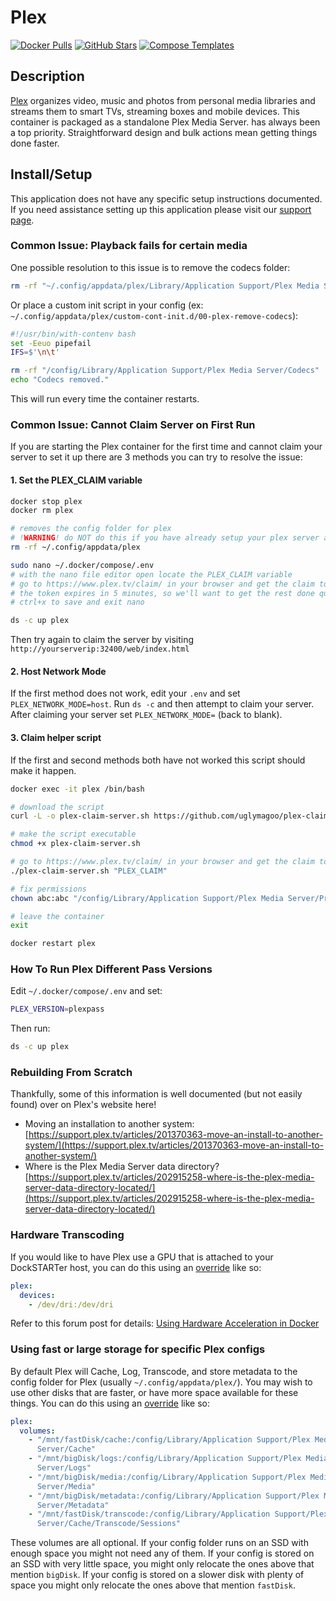 # Plex

[![Docker Pulls](https://img.shields.io/docker/pulls/linuxserver/plex?style=flat-square&color=607D8B&label=docker%20pulls&logo=docker)](https://hub.docker.com/r/linuxserver/plex)
[![GitHub Stars](https://img.shields.io/github/stars/linuxserver/docker-plex?style=flat-square&color=607D8B&label=github%20stars&logo=github)](https://github.com/linuxserver/docker-plex)
[![Compose Templates](https://img.shields.io/static/v1?style=flat-square&color=607D8B&label=compose&message=templates)](https://github.com/GhostWriters/DockSTARTer/tree/master/compose/.apps/plex)

## Description

[Plex](https://plex.tv/) organizes video, music and photos from personal media
libraries and streams them to smart TVs, streaming boxes and mobile devices.
This container is packaged as a standalone Plex Media Server. has always been a
top priority. Straightforward design and bulk actions mean getting things done
faster.

## Install/Setup

This application does not have any specific setup instructions documented. If
you need assistance setting up this application please visit our
[support page](https://dockstarter.com/basics/support/).

### Common Issue: Playback fails for certain media

One possible resolution to this issue is to remove the codecs folder:

```bash
rm -rf "~/.config/appdata/plex/Library/Application Support/Plex Media Server/Codecs"
```

Or place a custom init script in your config (ex:
`~/.config/appdata/plex/custom-cont-init.d/00-plex-remove-codecs`):

```bash
#!/usr/bin/with-contenv bash
set -Eeuo pipefail
IFS=$'\n\t'

rm -rf "/config/Library/Application Support/Plex Media Server/Codecs"
echo "Codecs removed."
```

This will run every time the container restarts.

### Common Issue: Cannot Claim Server on First Run

If you are starting the Plex container for the first time and cannot claim your
server to set it up there are 3 methods you can try to resolve the issue:

#### 1. Set the PLEX_CLAIM variable

```bash
docker stop plex
docker rm plex
```

```bash
# removes the config folder for plex
# !WARNING! do NOT do this if you have already setup your plex server and are having issues connecting to it, skip to option 3 instead
rm -rf ~/.config/appdata/plex
```

```bash
sudo nano ~/.docker/compose/.env
# with the nano file editor open locate the PLEX_CLAIM variable
# go to https://www.plex.tv/claim/ in your browser and get the claim token set your PLEX_CLAIM variable
# the token expires in 5 minutes, so we'll want to get the rest done quickly
# ctrl+x to save and exit nano
```

```bash
ds -c up plex
```

Then try again to claim the server by visiting
`http://yourserverip:32400/web/index.html`

#### 2. Host Network Mode

If the first method does not work, edit your `.env` and set
`PLEX_NETWORK_MODE=host`. Run `ds -c` and then attempt to claim your server.
After claiming your server set `PLEX_NETWORK_MODE=` (back to blank).

#### 3. Claim helper script

If the first and second methods both have not worked this script should make it
happen.

```bash
docker exec -it plex /bin/bash
```

```bash
# download the script
curl -L -o plex-claim-server.sh https://github.com/uglymagoo/plex-claim-server/raw/master/plex-claim-server.sh
```

```bash
# make the script executable
chmod +x plex-claim-server.sh
```

```bash
# go to https://www.plex.tv/claim/ in your browser and get the claim token and replace PLEX_CLAIM with this token in the next command, please use use the double quotes around your claim token
./plex-claim-server.sh "PLEX_CLAIM"
```

```bash
# fix permissions
chown abc:abc "/config/Library/Application Support/Plex Media Server/Preferences.xml"
```

```bash
# leave the container
exit
```

```bash
docker restart plex
```

### How To Run Plex Different Pass Versions

Edit `~/.docker/compose/.env` and set:

```bash
PLEX_VERSION=plexpass
```

Then run:

```bash
ds -c up plex
```

### Rebuilding From Scratch

Thankfully, some of this information is well documented (but not easily found)
over on Plex's website here!

- Moving an installation to another system:
  [https://support.plex.tv/articles/201370363-move-an-install-to-another-system/](https://support.plex.tv/articles/201370363-move-an-install-to-another-system/)
- Where is the Plex Media Server data directory?
  [https://support.plex.tv/articles/202915258-where-is-the-plex-media-server-data-directory-located/](https://support.plex.tv/articles/202915258-where-is-the-plex-media-server-data-directory-located/)

### Hardware Transcoding

If you would like to have Plex use a GPU that is attached to your DockSTARTer
host, you can do this using an
[override](https://dockstarter.com/overrides/introduction/) like so:

```yaml
plex:
  devices:
    - /dev/dri:/dev/dri
```

Refer to this forum post for details:
[Using Hardware Acceleration in Docker](https://forums.plex.tv/t/using-hardware-acceleration-in-docker/229702/3)

### Using fast or large storage for specific Plex configs

By default Plex will Cache, Log, Transcode, and store metadata to the config
folder for Plex (usually `~/.config/appdata/plex/`). You may wish to use other
disks that are faster, or have more space available for these things. You can do
this using an [override](https://dockstarter.com/overrides/introduction/) like
so:

```yaml
plex:
  volumes:
    - "/mnt/fastDisk/cache:/config/Library/Application Support/Plex Media
      Server/Cache"
    - "/mnt/bigDisk/logs:/config/Library/Application Support/Plex Media
      Server/Logs"
    - "/mnt/bigDisk/media:/config/Library/Application Support/Plex Media
      Server/Media"
    - "/mnt/bigDisk/metadata:/config/Library/Application Support/Plex Media
      Server/Metadata"
    - "/mnt/fastDisk/transcode:/config/Library/Application Support/Plex Media
      Server/Cache/Transcode/Sessions"
```

These volumes are all optional. If your config folder runs on an SSD with enough
space you might not need any of them. If your config is stored on an SSD with
very little space, you might only relocate the ones above that mention
`bigDisk`. If your config is stored on a slower disk with plenty of space you
might only relocate the ones above that mention `fastDisk`.
